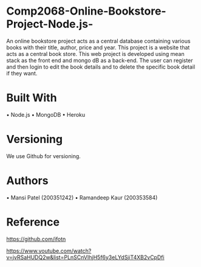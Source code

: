 # Comp2068-Online-Bookstore-Project-Node.js-
An online bookstore project acts as a central database containing various books with their title, author, price and year. This project is a website that acts as a central book store. This web project is developed using mean stack as the front end and mongo dB as a back-end. The user can register and then login to edit the book details and to delete the specific book detail if they want.

# Built With
•	Node.js
•	MongoDB
•	Heroku

# Versioning
We use Github for versioning.

# Authors
•	Mansi Patel (200351242)
•	Ramandeep Kaur (200353584)

# Reference
https://github.com/ifotn

https://www.youtube.com/watch?v=jvRSaHUDQ2w&list=PLnSCnVIhjH5f6y3eLYdSjiT4XB2vCpDfi
